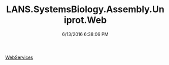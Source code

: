 ﻿---
title: LANS.SystemsBiology.Assembly.Uniprot.Web
date: 6/13/2016 6:38:06 PM
---

[WebServices](T-LANS.SystemsBiology.Assembly.Uniprot.Web.WebServices.html)

